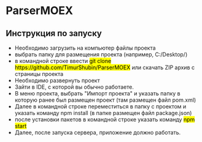 # ParserMOEX
<h2>Инструкция по запуску</h2>
<ul>
  <li>Необходимо загрузить на компьютер файлы проекта</li>
  <li>выбрать папку для размещения проекта (например, C:/Desktop/)</li>
  <li>в командной строке ввести <mark>git clone https://github.com/TimurShubin/ParserMOEX</mark> или скачать ZIP архив с страницы проекта</li>
  <li>Необходимо развернуть проект</li>
  <li>Зайти в IDE, с которой вы обычно работаете.</li>
  <li>В меню проекта, выбрать "Импорт проекта" и указать папку в которую ранее был размещен проект (там размещен файл pom.xml)</li>
  <li>Далее в командной строке переместиться в папку с проектом и указать команду <nark>npm install</mark> (в папке размещен файл package.json)</li>
  <li>после установки пакетов в командной строке указать команду <mark>npm start</mark></li>
  <li>Далее, после запуска сервера, приложение должно работать.</li>

